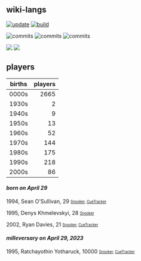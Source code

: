 ## wiki-langs
[![update](https://github.com/dreamerminsk/wiki-langs/actions/workflows/update-tables.yml/badge.svg)](https://github.com/dreamerminsk/wiki-langs/actions/workflows/update-tables.yml)
[![build](https://github.com/dreamerminsk/wiki-langs/actions/workflows/build.yml/badge.svg)](https://github.com/dreamerminsk/wiki-langs/actions/workflows/build.yml)

![commits](https://img.shields.io/github/commit-activity/y/dreamerminsk/wiki-langs)
![commits](https://img.shields.io/github/commit-activity/m/dreamerminsk/wiki-langs)
![commits](https://img.shields.io/github/commit-activity/w/dreamerminsk/wiki-langs)

![](https://img.shields.io/github/languages/code-size/dreamerminsk/wiki-langs)
![](https://img.shields.io/github/repo-size/dreamerminsk/wiki-langs)

## players
| births | players |
| :----: | ------: |
| 0000s | 2665 |
| 1930s | 2 |
| 1940s | 9 |
| 1950s | 13 |
| 1960s | 52 |
| 1970s | 144 |
| 1980s | 175 |
| 1990s | 218 |
| 2000s | 86 |

#### ***born on April 29***
1994, Sean O'Sullivan, 29 <sub><sup>[Snooker](http://www.snooker.org/res/index.asp?player=552), [CueTracker](http://cuetracker.net/Players/sean-osullivan/)</sup></sub>

1995, Denys Khmelevskyi, 28 <sub><sup>[Snooker](http://www.snooker.org/res/index.asp?player=2784)</sup></sub>

2002, Ryan Davies, 21 <sub><sup>[Snooker](http://www.snooker.org/res/index.asp?player=2378), [CueTracker](http://cuetracker.net/Players/ryan-davies/)</sup></sub>


#### ***milleversary on April 29, 2023***
1995, Ratchayothin Yotharuck, 10000 <sub><sup>[Snooker](http://www.snooker.org/res/index.asp?player=1263), [CueTracker](http://cuetracker.net/Players/ratchayothin-yotharuck/)</sup></sub>



